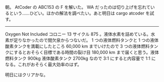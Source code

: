朝。 AtCoder の ABC153 の F を解いた。 WA だったのは切り上げを忘れているという……ひどい。ほかの解法を調べたい。あと明日は cargo atcoder を試す。

---

Oxygen Not Included コロニー 13 サイクル 875 。液体水素を詰めている。水素が足りなかったので間欠泉からつないだ。 1 つの液体燃料タンクと 1 つの液体酸素タンクを満載にしたところ 60,000 km までいけたので 3 つの液体燃料タンクにするとおそらく目標である時間の裂け目 180,000 km まで届くと思う。液体燃料タンク 900kg 液体酸素タンク 2700kg なので 3:1 にすると内容量で 1:1 になる。これがおそらく最大効率のはず。

明日にはクリアかな。
